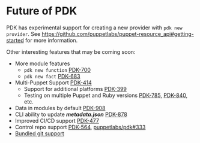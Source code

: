 <!SLIDE >
# Future of PDK

PDK has experimental support for creating a new provider with `pdk new provider`.
See https://github.com/puppetlabs/puppet-resource_api#getting-started for more information.

Other interesting features that may be coming soon:

* More module features
  * `pdk new function` [PDK-700](https://tickets.puppetlabs.com/browse/PDK-700)
  * `pdk new fact` [PDK-683](https://tickets.puppetlabs.com/browse/PDK-683)
* Multi-Puppet Support [PDK-414](https://tickets.puppetlabs.com/browse/PDK-414)
    * Support for additional platforms [PDK-399](https://tickets.puppetlabs.com/browse/PDK-399)
    * Testing on multiple Puppet and Ruby versions
      [PDK-785](https://tickets.puppetlabs.com/browse/PDK-785),
      [PDK-840](https://tickets.puppetlabs.com/browse/PDK-840), etc.
* Data in modules by default [PDK-908](https://tickets.puppetlabs.com/browse/PDK-908)
* CLI ability to update ***metadata.json*** [PDK-878](https://tickets.puppetlabs.com/browse/PDK-873)
* Improved CI/CD support [PDK-477](https://tickets.puppetlabs.com/browse/PDK-477)
* Control repo support [PDK-564](https://tickets.puppetlabs.com/browse/PDK-564),
  [puppetlabs/pdk#333](https://github.com/puppetlabs/pdk/issues/333)
* [Bundled git support](https://github.com/puppetlabs/pdk/pull/331)
